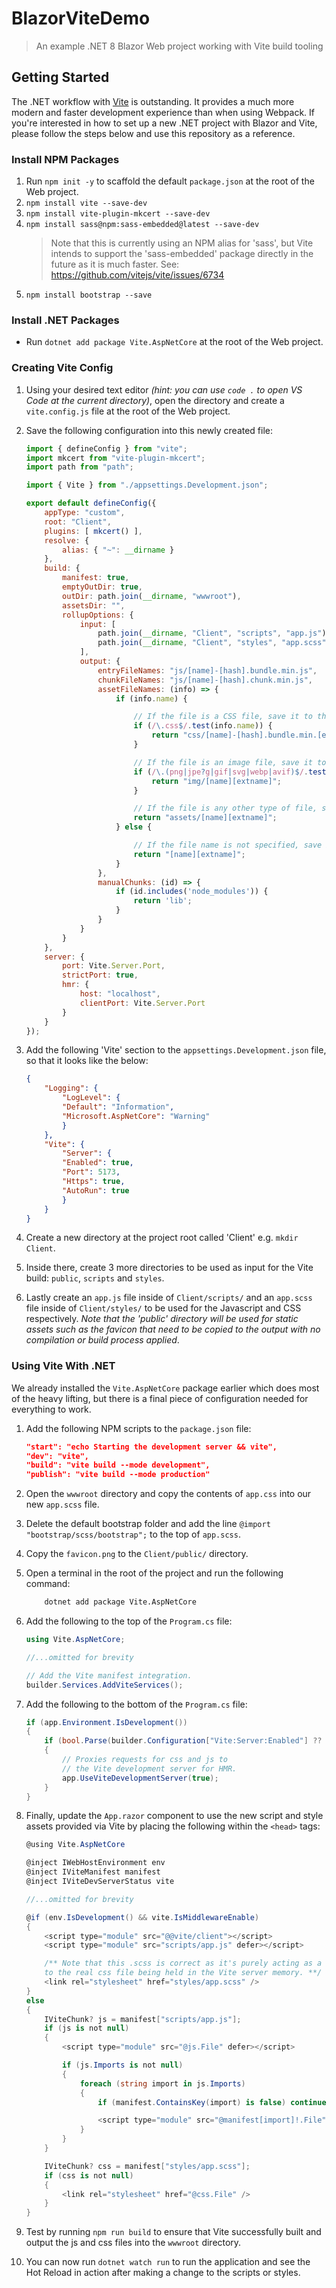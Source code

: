 # BlazorViteDemo
> An example .NET 8 Blazor Web project working with Vite build tooling

## Getting Started
The .NET workflow with [Vite](https://vitejs.dev/) is outstanding. It provides a much more modern and faster development experience than when using Webpack. 
If you're interested in how to set up a new .NET project with Blazor and Vite, please follow the steps below and use this repository as a reference.

### Install NPM Packages
1. Run `npm init -y` to scaffold the default `package.json` at the root of the Web project.
2. `npm install vite --save-dev`
3. `npm install vite-plugin-mkcert --save-dev`
4. `npm install sass@npm:sass-embedded@latest --save-dev`
     > Note that this is currently using an NPM alias for 'sass', but Vite intends to support the 'sass-embedded' package directly in the future as it is much faster. 
     > See: https://github.com/vitejs/vite/issues/6734
5. `npm install bootstrap --save`

### Install .NET Packages
* Run `dotnet add package Vite.AspNetCore` at the root of the Web project.

### Creating Vite Config
1. Using your desired text editor _(hint: you can use `code .` to open VS Code at the current directory)_, open the directory and create a `vite.config.js` file at the root of the Web project.
2. Save the following configuration into this newly created file:

    ```javascript
    import { defineConfig } from "vite";
    import mkcert from "vite-plugin-mkcert";
    import path from "path";

    import { Vite } from "./appsettings.Development.json";

    export default defineConfig({
        appType: "custom",
        root: "Client",
        plugins: [ mkcert() ],
        resolve: {
            alias: { "~": __dirname }
        },
        build: {
            manifest: true,
            emptyOutDir: true,
            outDir: path.join(__dirname, "wwwroot"),
            assetsDir: "",
            rollupOptions: {
                input: [ 
                    path.join(__dirname, "Client", "scripts", "app.js"), 
                    path.join(__dirname, "Client", "styles", "app.scss")
                ],
                output: {
                    entryFileNames: "js/[name]-[hash].bundle.min.js",
                    chunkFileNames: "js/[name]-[hash].chunk.min.js",
                    assetFileNames: (info) => {
                        if (info.name) {

                            // If the file is a CSS file, save it to the "css" folder
                            if (/\.css$/.test(info.name)) {
                                return "css/[name]-[hash].bundle.min.[ext]";
                            }

                            // If the file is an image file, save it to the "img" folder
                            if (/\.(png|jpe?g|gif|svg|webp|avif)$/.test(info.name)) {
                                return "img/[name][extname]";
                            }

                            // If the file is any other type of file, save it to the "assets" folder 
                            return "assets/[name][extname]";
                        } else {

                            // If the file name is not specified, save it to the output directory
                            return "[name][extname]";
                        }
                    },
                    manualChunks: (id) => {
                        if (id.includes('node_modules')) {
                            return 'lib';
                        }
                    }
                }
            }
        },
        server: {
            port: Vite.Server.Port,
            strictPort: true,
            hmr: {
                host: "localhost",
                clientPort: Vite.Server.Port
            }
        }
    });
    ```

3. Add the following 'Vite' section to the `appsettings.Development.json` file, so that it looks like the below:

    ```json
    {
        "Logging": {
            "LogLevel": {
            "Default": "Information",
            "Microsoft.AspNetCore": "Warning"
            }
        },
        "Vite": {
            "Server": {
            "Enabled": true,
            "Port": 5173,
            "Https": true,
            "AutoRun": true
            }
        }
    }
    ```

4. Create a new directory at the project root called 'Client' e.g. `mkdir Client`.
5. Inside there, create 3 more directories to be used as input for the Vite build: `public`, `scripts` and `styles`.
6. Lastly create an `app.js` file inside of `Client/scripts/` and an `app.scss` file inside of `Client/styles/` to be used for the Javascript and CSS respectively. _Note that the 'public' directory will be used for static assets such as the favicon that need to be copied to the output with no compilation or build process applied_.

### Using Vite With .NET
We already installed the `Vite.AspNetCore` package earlier which does most of the heavy lifting, but there is a final piece of configuration needed for everything to work.

1. Add the following NPM scripts to the `package.json` file:

    ```json
    "start": "echo Starting the development server && vite",
    "dev": "vite",
    "build": "vite build --mode development",
    "publish": "vite build --mode production"
    ```

2. Open the `wwwroot` directory and copy the contents of `app.css` into our new `app.scss` file. 
3. Delete the default bootstrap folder and add the line `@import "bootstrap/scss/bootstrap";` to the top of `app.scss`.
4. Copy the `favicon.png` to the `Client/public/` directory.
5. Open a terminal in the root of the project and run the following command:

    ```bash
        dotnet add package Vite.AspNetCore
    ```

6. Add the following to the top of the `Program.cs` file:

    ```csharp
    using Vite.AspNetCore;

    //...omitted for brevity

    // Add the Vite manifest integration.
    builder.Services.AddViteServices();
    ```

7. Add the following to the bottom of the `Program.cs` file:

    ```csharp
    if (app.Environment.IsDevelopment())
    {
        if (bool.Parse(builder.Configuration["Vite:Server:Enabled"] ?? string.Empty)) 
        {
            // Proxies requests for css and js to 
            // the Vite development server for HMR.
            app.UseViteDevelopmentServer(true);
        }
    }
    ```

8. Finally, update the `App.razor` component to use the new script and style assets provided via Vite by placing the following within the `<head>` tags:

    ```csharp
    @using Vite.AspNetCore

    @inject IWebHostEnvironment env
    @inject IViteManifest manifest
    @inject IViteDevServerStatus vite

    //...omitted for brevity

    @if (env.IsDevelopment() && vite.IsMiddlewareEnable)
    {
        <script type="module" src="@@vite/client"></script>
        <script type="module" src="scripts/app.js" defer></script>

        /** Note that this .scss is correct as it's purely acting as a 'key' 
        to the real css file being held in the Vite server memory. **/
        <link rel="stylesheet" href="styles/app.scss" />
    }
    else 
    {
        IViteChunk? js = manifest["scripts/app.js"];
        if (js is not null) 
        {
            <script type="module" src="@js.File" defer></script>

            if (js.Imports is not null) 
            {
                foreach (string import in js.Imports) 
                {
                    if (manifest.ContainsKey(import) is false) continue;

                    <script type="module" src="@manifest[import]!.File" defer></script>
                }
            }
        }

        IViteChunk? css = manifest["styles/app.scss"];
        if (css is not null)
        {
            <link rel="stylesheet" href="@css.File" />
        }
    }
    ```

9. Test by running `npm run build` to ensure that Vite successfully built and output the js and css files into the `wwwroot` directory.
10. You can now run `dotnet watch run` to run the application and see the Hot Reload in action after making a change to the scripts or styles.
